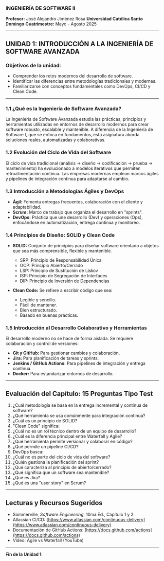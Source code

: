 ### INGENIERÍA DE SOFTWARE II

**Profesor:** José Alejandro Jiménez Rosa
**Universidad Católica Santo Domingo**
**Cuatrimestre:** Mayo - Agosto 2025



---

## UNIDAD 1: INTRODUCCIÓN A LA INGENIERÍA DE SOFTWARE AVANZADA

### Objetivos de la unidad:

* Comprender los retos modernos del desarrollo de software.
* Identificar las diferencias entre metodologías tradicionales y modernas.
* Familiarizarse con conceptos fundamentales como DevOps, CI/CD y Clean Code.

---

### 1.1 ¿Qué es la Ingeniería de Software Avanzada?

La Ingeniería de Software Avanzada estudia las prácticas, principios y herramientas utilizadas en entornos de desarrollo modernos para crear software robusto, escalable y mantenible. A diferencia de la Ingeniería de Software I, que se enfoca en fundamentos, esta asignatura aborda soluciones reales, automatizadas y colaborativas.

### 1.2 Evolución del Ciclo de Vida del Software

El ciclo de vida tradicional (análisis → diseño → codificación → prueba → mantenimiento) ha evolucionado a modelos iterativos que permiten retroalimentación continua. Las empresas modernas emplean marcos ágiles y pipelines de integración continua para adaptarse al cambio.

### 1.3 Introducción a Metodologías Ágiles y DevOps

* **Ágil:** Fomenta entregas frecuentes, colaboración con el cliente y adaptabilidad.
* **Scrum:** Marco de trabajo que organiza el desarrollo en "sprints".
* **DevOps:** Práctica que une desarrollo (Dev) y operaciones (Ops), enfocándose en automatización, entrega continua y monitoreo.

### 1.4 Principios de Diseño: SOLID y Clean Code

* **SOLID:** Conjunto de principios para diseñar software orientado a objetos que sea más comprensible, flexible y mantenible.

  * SRP: Principio de Responsabilidad Única
  * OCP: Principio Abierto/Cerrado
  * LSP: Principio de Sustitución de Liskov
  * ISP: Principio de Segregación de Interfaces
  * DIP: Principio de Inversión de Dependencias

* **Clean Code:** Se refiere a escribir código que sea:

  * Legible y sencillo.
  * Fácil de mantener.
  * Bien estructurado.
  * Basado en buenas prácticas.

### 1.5 Introducción al Desarrollo Colaborativo y Herramientas

El desarrollo moderno no se hace de forma aislada. Se requiere colaboración y control de versiones:

* **Git y GitHub:** Para gestionar cambios y colaboración.
* **Jira:** Para planificación de tareas y sprints.
* **Jenkins / GitHub Actions:** Para pipelines de integración y entrega continua.
* **Docker:** Para estandarizar entornos de desarrollo.

---

## Evaluación del Capítulo: 15 Preguntas Tipo Test

1. ¿Cuál metodología se basa en la entrega incremental y continua de software?
2. ¿Qué herramienta se usa comúnmente para integración continua?
3. ¿Cuál es un principio de SOLID?
4. "Clean Code" significa:
5. ¿Cuál no es un rol técnico dentro de un equipo de desarrollo?
6. ¿Cuál es la diferencia principal entre Waterfall y Agile?
7. ¿Qué herramienta permite versionar y colaborar en código?
8. ¿Qué permite un pipeline CI/CD?
9. DevOps busca:
10. ¿Cuál no es parte del ciclo de vida del software?
11. ¿Quién gestiona la planificación del sprint?
12. ¿Qué caracteriza al principio de abierto/cerrado?
13. ¿Qué significa que un software sea mantenible?
14. ¿Qué es Jira?
15. ¿Qué es una "user story" en Scrum?

---

## Lecturas y Recursos Sugeridos

* Sommerville, *Software Engineering*, 10ma Ed., Capítulo 1 y 2.
* Atlassian CI/CD: [https://www.atlassian.com/continuous-delivery](https://www.atlassian.com/continuous-delivery)
* Documentación de GitHub Actions: [https://docs.github.com/actions](https://docs.github.com/actions)
* Video: Agile vs Waterfall (YouTube)

---

**Fin de la Unidad 1**
